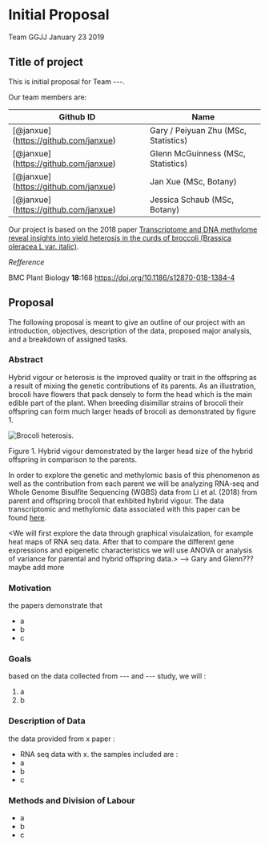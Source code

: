 Initial Proposal
================
Team GGJJ
January 23 2019

Title of project
----------------

This is initial proposal for Team ---.

Our team members are:

| Github ID                                | Name                                 |
|------------------------------------------|--------------------------------------|
| \[@janxue\](<https://github.com/janxue>) | Gary / Peiyuan Zhu (MSc, Statistics) |
| \[@janxue\](<https://github.com/janxue>) | Glenn McGuinness (MSc, Statistics)   |
| \[@janxue\](<https://github.com/janxue>) | Jan Xue (MSc, Botany)                |
| \[@janxue\](<https://github.com/janxue>) | Jessica Schaub (MSc, Botany)         |

Our project is based on the 2018 paper [Transcriptome and DNA methylome reveal insights into yield heterosis in the curds of broccoli (Brassica oleracea L var. italic)](https://bmcplantbiol.biomedcentral.com/articles/10.1186/s12870-018-1384-4?fbclid=IwAR3glcIlScIMQzxMjWtuaDowqrv7DlZbzAjrTAiHRlXkRfWdyfWgt_BqCW4).

*Refference*

BMC Plant Biology **18**:168 <https://doi.org/10.1186/s12870-018-1384-4>

Proposal
--------

The following proposal is meant to give an outline of our project with an introduction, objectives, description of the data, proposed major analysis, and a breakdown of assigned tasks.

### Abstract

Hybrid vigour or heterosis is the improved quality or trait in the offspring as a result of mixing the genetic contributions of its parents. As an illustration, brocoli have flowers that pack densely to form the head which is the main edible part of the plant. When breeding disimillar strains of brocoli their offspring can form much larger heads of brocoli as demonstrated by figure 1.

![Brocoli heterosis](https://scontent.fyka1-1.fna.fbcdn.net/v/t1.0-9/49213408_10218077757916241_2440798217458155520_n.jpg?_nc_cat=111&_nc_ht=scontent.fyka1-1.fna&oh=d67a2a1ec54157595a7320d8cbed3bc3&oe=5CFB074F).

Figure 1. Hybrid vigour demonstrated by the larger head size of the hybrid offspring in comparison to the parents.

In order to explore the genetic and methylomic basis of this phenomenon as well as the contribution from each parent we will be analyzing RNA-seq and Whole Genome Bisulfite Sequencing (WGBS) data from Li et al. (2018) from parent and offspring brocoli that exhbited hybrid vigour. The data transcriptomic and methylomic data associated with this paper can be found [here](https://static-content.springer.com/esm/art%3A10.1186%2Fs12870-018-1384-4/MediaObjects/12870_2018_1384_MOESM2_ESM.zip).

<We will first explore the data through graphical visulaization, for example heat maps of RNA seq data. After that to compare the different gene expressions and epigenetic characteristics we will use ANOVA or analysis of variance for parental and hybrid offspring data.> --&gt; Gary and Glenn??? maybe add more

### Motivation

the papers demonstrate that

-   a
-   b
-   c

### Goals

based on the data collected from --- and --- study, we will :

1.  a
2.  b

### Description of Data

the data provided from x paper :

-   RNA seq data with x. the samples included are :
-   a
-   b
-   c

### Methods and Division of Labour

-   a
-   b
-   c
